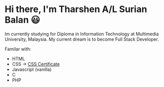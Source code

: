 <h1>Hi there, I'm Tharshen A/L Surian Balan 😃</h1>

Im currently studying for Diploma in Information Technology at Multimedia University, Malaysia. 
My current dream is to become Full Stack Developer.  
  
 Familar with:
  - HTML
  - CSS -> <a href="file:///C:/Users/LENOVO/Downloads/Tharshen's%20profile%20_%20Codecademy.pdf">CSS Certificate</a>
  - Javascript (vanilla)
  - C
  - PHP



<!---
Tharshen2124/Tharshen2124 is a ✨ special ✨ repository because its `README.md` (this file) appears on your GitHub profile.
You can click the Preview link to take a look at your changes.
--->
